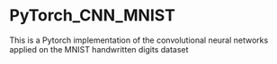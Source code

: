 # PyTorch_CNN_MNIST
This is a Pytorch implementation of the convolutional neural networks applied on the MNIST handwritten digits dataset
